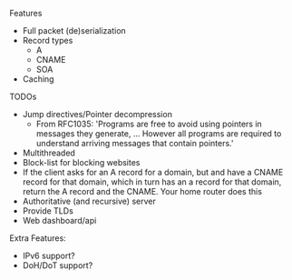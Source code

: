 Features
  - Full packet (de)serialization
  - Record types
    - A
    - CNAME
    - SOA
  - Caching

TODOs
  - Jump directives/Pointer decompression
    - From RFC1035: 'Programs are free to avoid using pointers in messages they
      generate, ... However all programs are required to understand arriving
      messages that contain pointers.'
  - Multithreaded
  - Block-list for blocking websites
  - If the client asks for an A record for a domain, but and have a CNAME record for that domain, 
    which in turn has an a record for that domain, return the A record and the CNAME. Your home router does this
  - Authoritative (and recursive) server
  - Provide TLDs
  - Web dashboard/api

Extra Features:
  - IPv6 support?
  - DoH/DoT support?
